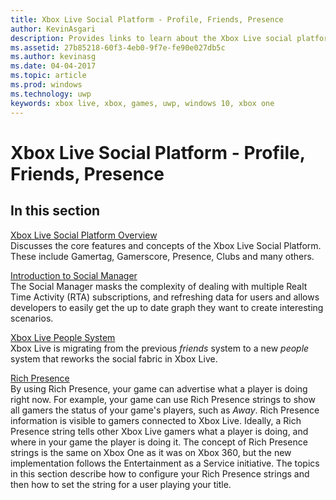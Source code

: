 ```yaml
---
title: Xbox Live Social Platform - Profile, Friends, Presence
author: KevinAsgari
description: Provides links to learn about the Xbox Live social platform service.
ms.assetid: 27b85218-60f3-4eb0-9f7e-fe90e027db5c
ms.author: kevinasg
ms.date: 04-04-2017
ms.topic: article
ms.prod: windows
ms.technology: uwp
keywords: xbox live, xbox, games, uwp, windows 10, xbox one
---
```


# Xbox Live Social Platform - Profile, Friends, Presence

## In this section

[Xbox Live Social Platform Overview](social-overview.md)  
Discusses the core features and concepts of the Xbox Live Social Platform.  These include Gamertag, Gamerscore, Presence, Clubs and many others.

[Introduction to Social Manager](intro-to-social-manager.md)   
The Social Manager masks the complexity of dealing with multiple Realt Time Activity (RTA) subscriptions, and refreshing data for users and allows developers to easily get the up to date graph they want to create interesting scenarios.

[Xbox Live People System](people-system/xbox-live-people-system.md)   
Xbox Live is migrating from the previous _friends_ system to a new _people_ system that reworks the social fabric in Xbox Live.

[Rich Presence](rich-presence-strings/rich-presence-strings-overview.md)  
By using Rich Presence, your game can advertise what a player is doing right now. For example, your game can use Rich Presence strings to show all gamers the status of your game's players, such as *Away*. Rich Presence information is visible to gamers connected to Xbox Live. Ideally, a Rich Presence string tells other Xbox Live gamers what a player is doing, and where in your game the player is doing it. The concept of Rich Presence strings is the same on Xbox One as it was on Xbox 360, but the new implementation follows the Entertainment as a Service initiative. The topics in this section describe how to configure your Rich Presence strings and then how to set the string for a user playing your title.
